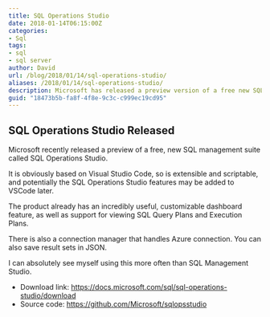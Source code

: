 ```yaml
---
title: SQL Operations Studio
date: 2018-01-14T06:15:00Z
categories:
- Sql
tags:
- sql
- sql server
author: David
url: /blog/2018/01/14/sql-operations-studio/
aliases: /2018/01/14/sql-operations-studio/
description: Microsoft has released a preview version of a free new SQL Management product
guid: "18473b5b-fa8f-4f8e-9c3c-c999ec19cd95"
---
```

## SQL Operations Studio Released

Microsoft recently released a preview of a free, new SQL management suite called SQL Operations Studio.

It is obviously based on Visual Studio Code, so is extensible and scriptable, and potentially the SQL Operations Studio features may be added to VSCode later.

The product already has an incredibly useful, customizable dashboard feature, as well as support for viewing SQL Query Plans and Execution Plans.

There is also a connection manager that handles Azure connection. You can also save result sets in JSON.

I can absolutely see myself using this more often than SQL Management Studio.

* Download link: https://docs.microsoft.com/sql/sql-operations-studio/download
* Source code: https://github.com/Microsoft/sqlopsstudio
